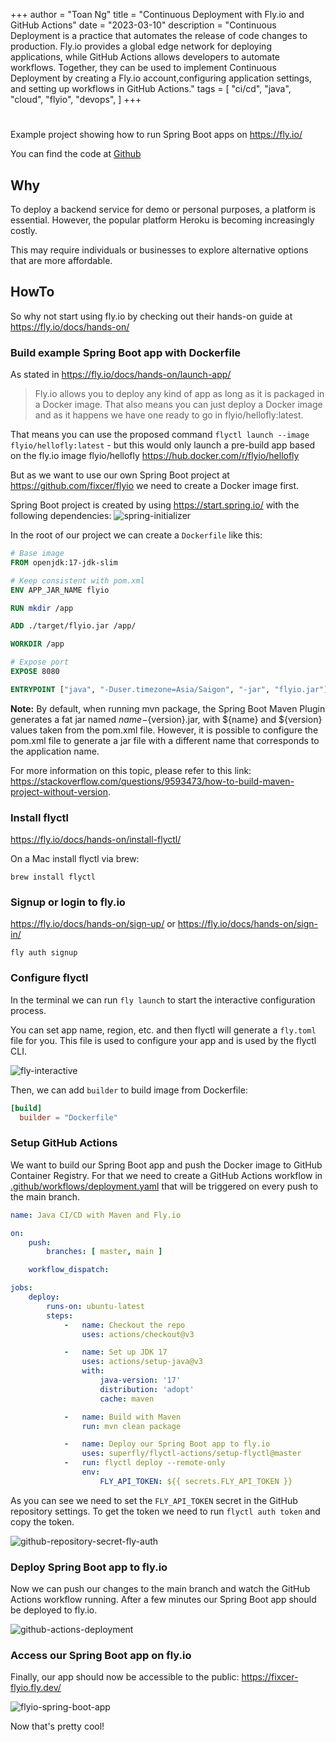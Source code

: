 +++
author = "Toan Ng"
title = "Continuous Deployment with Fly.io and GitHub Actions"
date = "2023-03-10"
description = "Continuous Deployment is a practice that automates the release of code changes to production. Fly.io provides a global edge network for deploying applications, while GitHub Actions allows developers to automate workflows. Together, they can be used to implement Continuous Deployment by creating a Fly.io account,configuring application settings, and setting up workflows in GitHub Actions."
tags = [
    "ci/cd",
    "java",
    "cloud",
    "flyio",
    "devops",
]
+++

# 

Example project showing how to run Spring Boot apps on https://fly.io/

You can find the code at [Github](https://github.com/fixcer/flyio)

## Why

To deploy a backend service for demo or personal purposes, a platform is essential. However, the popular platform Heroku is becoming increasingly costly. 

This may require individuals or businesses to explore alternative options that are more affordable.

## HowTo

So why not start using fly.io by checking out their hands-on guide at https://fly.io/docs/hands-on/

### Build example Spring Boot app with Dockerfile

As stated in https://fly.io/docs/hands-on/launch-app/

> Fly.io allows you to deploy any kind of app as long as it is packaged in a Docker image. That also means you can just deploy a Docker image and as it happens we have one ready to go in flyio/hellofly:latest.

That means you can use the proposed command `flyctl launch --image flyio/hellofly:latest` - but this would only launch a pre-build app based on the fly.io image flyio/hellofly https://hub.docker.com/r/flyio/hellofly

But as we want to use our own Spring Boot project at https://github.com/fixcer/flyio we need to create a Docker image first. 

Spring Boot project is created by using https://start.spring.io/ with the following dependencies:
![spring-initializer](https://raw.githubusercontent.com/fixcer/flyio/main/screenshots/spring-initializer.png)

In the root of our project we can create a `Dockerfile` like this:

```dockerfile
# Base image
FROM openjdk:17-jdk-slim

# Keep consistent with pom.xml
ENV APP_JAR_NAME flyio

RUN mkdir /app

ADD ./target/flyio.jar /app/

WORKDIR /app

# Expose port
EXPOSE 8080

ENTRYPOINT ["java", "-Duser.timezone=Asia/Saigon", "-jar", "flyio.jar"]
```

**Note:** By default, when running mvn package, the Spring Boot Maven Plugin generates a fat jar named ${name}-${version}.jar, with ${name} and ${version} values taken from the pom.xml file. However, it is possible to configure the pom.xml file to generate a jar file with a different name that corresponds to the application name.

For more information on this topic, please refer to this link: https://stackoverflow.com/questions/9593473/how-to-build-maven-project-without-version.


### Install flyctl

https://fly.io/docs/hands-on/install-flyctl/

On a Mac install flyctl via brew:

```shell
brew install flyctl
```


### Signup or login to fly.io

https://fly.io/docs/hands-on/sign-up/ or https://fly.io/docs/hands-on/sign-in/

```shell
fly auth signup
```


### Configure flyctl

In the terminal we can run `fly launch` to start the interactive configuration process.

You can set app name, region, etc. and then flyctl will generate a `fly.toml` file for you. This file is used to configure your app and is used by the flyctl CLI.

![fly-interactive](https://raw.githubusercontent.com/fixcer/flyio/main/screenshots/fly-interactive.png)

Then, we can add `builder` to build image from Dockerfile:

```toml
[build]
  builder = "Dockerfile"
```

### Setup GitHub Actions

We want to build our Spring Boot app and push the Docker image to GitHub Container Registry. For that we need to create a GitHub Actions workflow in [.github/workflows/deployment.yaml](.github/workflows/deployment.yaml) that will be triggered on every push to the main branch.

```yaml
name: Java CI/CD with Maven and Fly.io

on:
    push:
        branches: [ master, main ]

    workflow_dispatch:

jobs:
    deploy:
        runs-on: ubuntu-latest
        steps:
            -   name: Checkout the repo
                uses: actions/checkout@v3

            -   name: Set up JDK 17
                uses: actions/setup-java@v3
                with:
                    java-version: '17'
                    distribution: 'adopt'
                    cache: maven

            -   name: Build with Maven
                run: mvn clean package

            -   name: Deploy our Spring Boot app to fly.io
                uses: superfly/flyctl-actions/setup-flyctl@master
            -   run: flyctl deploy --remote-only
                env:
                    FLY_API_TOKEN: ${{ secrets.FLY_API_TOKEN }}
```

As you can see we need to set the `FLY_API_TOKEN` secret in the GitHub repository settings. To get the token we need to run `flyctl auth token` and copy the token.

![github-repository-secret-fly-auth](https://raw.githubusercontent.com/fixcer/flyio/main/screenshots/github-repository-secret-fly-auth.png)

### Deploy Spring Boot app to fly.io

Now we can push our changes to the main branch and watch the GitHub Actions workflow running. After a few minutes our Spring Boot app should be deployed to fly.io.

![github-actions-deployment](https://raw.githubusercontent.com/fixcer/flyio/main/screenshots/github-actions-deployment.png)


### Access our Spring Boot app on fly.io

Finally, our app should now be accessible to the public: https://fixcer-flyio.fly.dev/

![flyio-spring-boot-app](https://raw.githubusercontent.com/fixcer/flyio/main/screenshots/flyio-spring-boot-app.png)


Now that's pretty cool!

